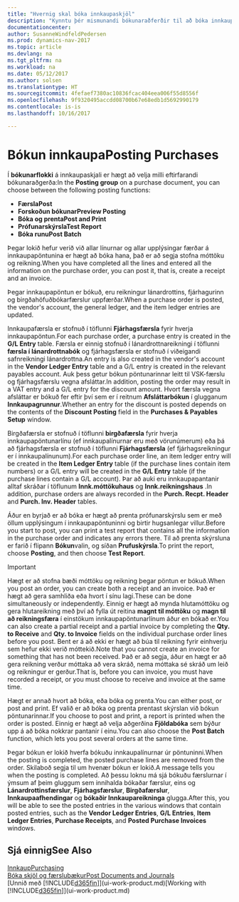 ```yaml
---
title: "Hvernig skal bóka innkaupaskjöl"
description: "Kynntu þér mismunandi bókunaraðferðir til að bóka innkaupaskjöl."
documentationcenter: 
author: SusanneWindfeldPedersen
ms.prod: dynamics-nav-2017
ms.topic: article
ms.devlang: na
ms.tgt_pltfrm: na
ms.workload: na
ms.date: 05/12/2017
ms.author: solsen
ms.translationtype: HT
ms.sourcegitcommit: 4fefaef7380ac10836fcac404eea006f55d8556f
ms.openlocfilehash: 9f9320495accdd08700b67e68edb1d5692990179
ms.contentlocale: is-is
ms.lasthandoff: 10/16/2017

---
```

# <a name="posting-purchases"></a><span data-ttu-id="0fa02-103">Bókun innkaupa</span><span class="sxs-lookup"><span data-stu-id="0fa02-103">Posting Purchases</span></span>
<span data-ttu-id="0fa02-104">Í **bókunarflokki** á innkaupaskjali er hægt að velja milli eftirfarandi bókunaraðgerða:</span><span class="sxs-lookup"><span data-stu-id="0fa02-104">In the **Posting group** on a purchase document, you can choose between the following posting functions:</span></span>

* <span data-ttu-id="0fa02-105">**Færsla**</span><span class="sxs-lookup"><span data-stu-id="0fa02-105">**Post**</span></span>
* <span data-ttu-id="0fa02-106">**Forskoðun bókunar**</span><span class="sxs-lookup"><span data-stu-id="0fa02-106">**Preview Posting**</span></span>
* <span data-ttu-id="0fa02-107">**Bóka og prenta**</span><span class="sxs-lookup"><span data-stu-id="0fa02-107">**Post and Print**</span></span>
* <span data-ttu-id="0fa02-108">**Prófunarskýrsla**</span><span class="sxs-lookup"><span data-stu-id="0fa02-108">**Test Report**</span></span>
* <span data-ttu-id="0fa02-109">**Bóka runu**</span><span class="sxs-lookup"><span data-stu-id="0fa02-109">**Post Batch**</span></span>

<span data-ttu-id="0fa02-110">Þegar lokið hefur verið við allar línurnar og allar upplýsingar færðar á innkaupapöntunina er hægt að bóka hana, það er að segja stofna móttöku og reikning.</span><span class="sxs-lookup"><span data-stu-id="0fa02-110">When you have completed all the lines and entered all the information on the purchase order, you can post it, that is, create a receipt and an invoice.</span></span>

<span data-ttu-id="0fa02-111">Þegar innkaupapöntun er bókuð, eru reikningur lánardrottins, fjárhagurinn og birgðahöfuðbókarfærslur uppfærðar.</span><span class="sxs-lookup"><span data-stu-id="0fa02-111">When a purchase order is posted, the vendor's account, the general ledger, and the item ledger entries are updated.</span></span>

<span data-ttu-id="0fa02-112">Innkaupafærsla er stofnuð í töflunni  **Fjárhagsfærsla** fyrir hverja innkaupapöntun.</span><span class="sxs-lookup"><span data-stu-id="0fa02-112">For each purchase order, a purchase entry is created in the **G/L Entry** table.</span></span> <span data-ttu-id="0fa02-113">Færsla er einnig stofnuð í lánardrottnareikningi í töflunni **færsla í lánardrottnabók** og fjárhagsfærsla er stofnuð í viðeigandi safnreikningi lánardrottna.</span><span class="sxs-lookup"><span data-stu-id="0fa02-113">An entry is also created in the vendor's account in the **Vendor Ledger Entry** table and a G/L entry is created in the relevant payables account.</span></span> <span data-ttu-id="0fa02-114">Auk þess getur bókun pöntunarinnar leitt til VSK-færslu og fjárhagsfærslu vegna afsláttar.</span><span class="sxs-lookup"><span data-stu-id="0fa02-114">In addition, posting the order may result in a VAT entry and a G/L entry for the discount amount.</span></span> <span data-ttu-id="0fa02-115">Hvort færsla vegna afsláttar er bókuð fer eftir því sem er í reitnum **Afsláttarbókun** í glugganum **Innkaupagrunnur**.</span><span class="sxs-lookup"><span data-stu-id="0fa02-115">Whether an entry for the discount is posted depends on the contents of the **Discount Posting** field in the **Purchases & Payables Setup** window.</span></span>

<span data-ttu-id="0fa02-116">Birgðafærsla er stofnuð í töflunni  **birgðafærsla** fyrir hverja innkaupapöntunarlínu (ef innkaupalínurnar eru með vörunúmerum) eða þá að fjárhagsfærsla er stofnuð í töflunni **Fjárhagsfærsla** (ef fjárhagsreikningur er í innkaupalínunum).</span><span class="sxs-lookup"><span data-stu-id="0fa02-116">For each purchase order line, an item ledger entry will be created in the **Item Ledger Entry** table (if the purchase lines contain item numbers) or a G/L entry will be created in the **G/L Entry** table (if the purchase lines contain a G/L account).</span></span> <span data-ttu-id="0fa02-117">Þar að auki eru innkaupapantanir alltaf skráðar í töflunum **Innk.móttökuhaus** og **Innk.reikningshaus** .</span><span class="sxs-lookup"><span data-stu-id="0fa02-117">In addition, purchase orders are always recorded in the **Purch. Recpt. Header** and **Purch. Inv. Header** tables.</span></span>

<span data-ttu-id="0fa02-118">Áður en byrjað er að bóka er hægt að prenta prófunarskýrslu sem er með öllum upplýsingum í innkaupapöntuninni og birtir hugsanlegar villur.</span><span class="sxs-lookup"><span data-stu-id="0fa02-118">Before you start to post, you can print a test report that contains all the information in the purchase order and indicates any errors there.</span></span> <span data-ttu-id="0fa02-119">Til að prenta skýrsluna er farið í flipann **Bókun**valin, og síðan **Prufuskýrsla**.</span><span class="sxs-lookup"><span data-stu-id="0fa02-119">To print the report, choose **Posting**, and then choose **Test Report**.</span></span>

> [!IMPORTANT]  
>   <span data-ttu-id="0fa02-120">Hægt er að stofna bæði móttöku og reikning þegar pöntun er bókuð.</span><span class="sxs-lookup"><span data-stu-id="0fa02-120">When you post an order, you can create both a receipt and an invoice.</span></span> <span data-ttu-id="0fa02-121">Það er hægt að gera samhliða eða hvort í sínu lagi.</span><span class="sxs-lookup"><span data-stu-id="0fa02-121">These can be done simultaneously or independently.</span></span> <span data-ttu-id="0fa02-122">Einnig er hægt að mynda hlutamóttöku og gera hlutareikning með því að fylla út reitina **magnt til móttöku** og **magn til að reikningsfæra** í einstökum innkaupapöntunarlínum áður en bókað er.</span><span class="sxs-lookup"><span data-stu-id="0fa02-122">You can also create a partial receipt and a partial invoice by completing the **Qty. to Receive** and **Qty. to Invoice** fields on the individual purchase order lines before you post.</span></span> <span data-ttu-id="0fa02-123">Bent er á að ekki er hægt að búa til reikning fyrir einhverju sem hefur ekki verið móttekið.</span><span class="sxs-lookup"><span data-stu-id="0fa02-123">Note that you cannot create an invoice for something that has not been received.</span></span> <span data-ttu-id="0fa02-124">Það er að segja, áður en hægt er að gera reikning verður móttaka að vera skráð, nema móttaka sé skráð um leið og reikningur er gerður.</span><span class="sxs-lookup"><span data-stu-id="0fa02-124">That is, before you can invoice, you must have recorded a receipt, or you must choose to receive and invoice at the same time.</span></span>

<span data-ttu-id="0fa02-125">Hægt er annað hvort að bóka, eða bóka og prenta.</span><span class="sxs-lookup"><span data-stu-id="0fa02-125">You can either post, or post and print.</span></span> <span data-ttu-id="0fa02-126">Ef valið er að bóka og prenta prentast skýrslan við bókun pöntunarinnar.</span><span class="sxs-lookup"><span data-stu-id="0fa02-126">If you choose to post and print, a report is printed when the order is posted.</span></span> <span data-ttu-id="0fa02-127">Einnig er hægt að velja aðgerðina **Fjöldabóka** sem býður upp á að bóka nokkrar pantanir í einu.</span><span class="sxs-lookup"><span data-stu-id="0fa02-127">You can also choose the **Post Batch** function, which lets you post several orders at the same time.</span></span>

<span data-ttu-id="0fa02-128">Þegar bókun er lokið hverfa bókuðu innkaupalínurnar úr pöntuninni.</span><span class="sxs-lookup"><span data-stu-id="0fa02-128">When the posting is completed, the posted purchase lines are removed from the order.</span></span> <span data-ttu-id="0fa02-129">Skilaboð segja til um hvenær bókun er lokið.</span><span class="sxs-lookup"><span data-stu-id="0fa02-129">A message tells you when the posting is completed.</span></span> <span data-ttu-id="0fa02-130">Að þessu loknu má sjá bókuðu færslurnar í ýmsum af þeim gluggum sem innihalda bókaðar færslur, eins og **Lánardrottinsfærslur**, **Fjárhagsfærslur**, **Birgðafærslur**, **Innkaupaafhendingar** og **bókaðir Innkaupareikninga** glugga.</span><span class="sxs-lookup"><span data-stu-id="0fa02-130">After this, you will be able to see the posted entries in the various windows that contain posted entries, such as the **Vendor Ledger Entries**, **G/L Entries**, **Item Ledger Entries**, **Purchase Receipts**, and **Posted Purchase Invoices** windows.</span></span>

## <a name="see-also"></a><span data-ttu-id="0fa02-131">Sjá einnig</span><span class="sxs-lookup"><span data-stu-id="0fa02-131">See Also</span></span>
[<span data-ttu-id="0fa02-132">Innkaup</span><span class="sxs-lookup"><span data-stu-id="0fa02-132">Purchasing</span></span>](purchasing-manage-purchasing.md)  
[<span data-ttu-id="0fa02-133">Bóka skjöl og færslubækur</span><span class="sxs-lookup"><span data-stu-id="0fa02-133">Post Documents and Journals</span></span>](ui-post-documents-journals.md)  
<span data-ttu-id="0fa02-134">[Unnið með [!INCLUDE[d365fin](includes/d365fin_md.md)]](ui-work-product.md)</span><span class="sxs-lookup"><span data-stu-id="0fa02-134">[Working with [!INCLUDE[d365fin](includes/d365fin_md.md)]](ui-work-product.md)</span></span>


